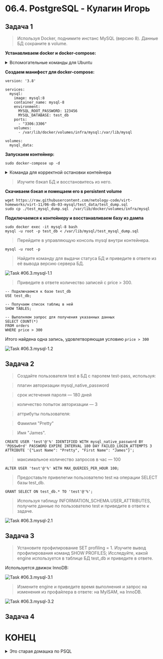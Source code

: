# 06.4. PostgreSQL - Кулагин Игорь
## Задача 1
> Используя Docker, поднимите инстанс MySQL (версию 8). Данные БД сохраните в volume.

**Устанавливаем docker и docker-compose:**

<details>
<summary> Вспомогательные команды для Ubuntu</summary>

```
# Add Docker's official GPG key:
sudo apt-get update
sudo apt-get install ca-certificates curl gnupg
sudo install -m 0755 -d /etc/apt/keyrings
curl -fsSL https://download.docker.com/linux/ubuntu/gpg | sudo gpg --dearmor -o /etc/apt/keyrings/docker.gpg
sudo chmod a+r /etc/apt/keyrings/docker.gpg
</details>
# Add the repository to Apt sources:
echo \
  "deb [arch="$(dpkg --print-architecture)" signed-by=/etc/apt/keyrings/docker.gpg] https://download.docker.com/linux/ubuntu \
  "$(. /etc/os-release && echo "$VERSION_CODENAME")" stable" | \
  sudo tee /etc/apt/sources.list.d/docker.list > /dev/null
sudo apt-get update
sudo apt install docker-ce docker-ce-cli containerd.io docker-buildx-plugin docker-compose-plugin docker-compose -y
```

</details>

**Создаем манифест для docker-compose:**

```
version: '3.8'

services:
  mysql:
    image: mysql:8
    container_name: mysql-8
    environment:
      MYSQL_ROOT_PASSWORD: 123456
      MYSQL_DATABASE: test_db
    ports:
      - "3306:3306"
    volumes:
      - /var/lib/docker/volumes/infra/mysql:/var/lib/mysql

volumes:
  mysql_data:
```

**Запускаем контейнер:**
```
sudo docker-compose up -d
```
<details>
<summary> Команда для корректной остановки контейнера </summary>

```
sudo docker-compose down
```
</details>

>Изучите бэкап БД и восстановитесь из него.

**Скачиваем бэкап и помещаем его в persistent volume**

```
wget https://raw.githubusercontent.com/netology-code/virt-homeworks/virt-11/06-db-03-mysql/test_data/test_dump.sql
sudo cp ./test_mysql_dump.sql  /var/lib/docker/volumes/infra/mysql
```

**Подключаемся к контейнеру и восстанавливаем базу из дампа**
```
sudo docker exec -it mysql-8 bash
mysql -u root -p test_db < /var/lib/mysql/test_mysql_dump.sql
```

>Перейдите в управляющую консоль mysql внутри контейнера.

```
mysql -u root -p
```
>Найдите команду для выдачи статуса БД и приведите в ответе из её вывода версию сервера БД.

![Task #06.3.mysql-1.1](screenshots/06.3.mysql-1.1.png)

>Приведите в ответе количество записей с price > 300.
```
-- Подключаемся к базе test_db
USE test_db;

-- Получаем список таблиц в ней
SHOW TABLES;

-- Выполняем запрос для получения указанных данных
SELECT COUNT(*)
FROM orders
WHERE price > 300
```

Итого найдена одна запись, удовлетворяющая условию `price > 300`

![Task #06.3.mysql-1.2](screenshots/06.3.mysql-1.2.png)

## Задача 2

>Создайте пользователя test в БД c паролем test-pass, используя:

>плагин авторизации mysql_native_password

>срок истечения пароля — 180 дней

>количество попыток авторизации — 3

>аттрибуты пользователя:

>Фамилия "Pretty"

>Имя "James".

```
CREATE USER 'test'@'%' IDENTIFIED WITH mysql_native_password BY 'P@$$w0rd' PASSWORD EXPIRE INTERVAL 180 DAY FAILED_LOGIN_ATTEMPTS 3 ATTRIBUTE '{"Last Name": "Pretty", "First Name": "James"}';
```
>максимальное количество запросов в час — 100

```
ALTER USER 'test'@'%' WITH MAX_QUERIES_PER_HOUR 100;
```

>Предоставьте привелегии пользователю test на операции SELECT базы test_db.
```
GRANT SELECT ON test_db.* TO 'test'@'%';
```

> Используя таблицу INFORMATION_SCHEMA.USER_ATTRIBUTES, получите данные по пользователю test и приведите в ответе к задаче. 

![Task #06.3.mysql-2.1](screenshots/06.3.mysql-2.1.png)

## Задача 3

>Установите профилирование SET profiling = 1. Изучите вывод профилирования команд SHOW PROFILES;
>Исследуйте, какой engine используется в таблице БД test_db и приведите в ответе.

Используется движок InnoDB:

![Task #06.3.mysql-3.1](screenshots/06.3.mysql-3.1.png)

>Измените engine и приведите время выполнения и запрос на изменения из профайлера в ответе:
>на MyISAM,
>на InnoDB.

![Task #06.3.mysql-3.2](screenshots/06.3.mysql-3.2.png)

## Задача 4



# КОНЕЦ
<details>
<summary> Это старая домашка по PSQL </summary>

> Найдите и приведите управляющие команды для:
>вывода списка БД

`\l`

>подключения к БД

`\c <database_name>`

>вывода списка таблиц

`\dt`

>вывода описания содержимого таблиц

`\d <table_name>`


>выхода из psql.

`\q`

## Задача 2
>Используя psql, создайте БД test_database.

```
CREATE DATABASE test_database;
```

>Восстановите бэкап БД в test_database.
```
wget https://raw.githubusercontent.com/netology-code/virt-homeworks/virt-11/06-db-04-postgresql/test_data/test_dump.sql
sudo mv ./test_dump.sql /var/lib/docker/volumes/infra/postgresql/backups/test_dump.sql
psql -U dbadmin -d test_database < /backups/test_dump.sql
```

>Подключитесь к восстановленной БД и проведите операцию ANALYZE для сбора статистики по таблице.
>Используя таблицу pg_stats, найдите столбец таблицы orders с наибольшим средним значением размера элементов в байтах.
>Приведите в ответе команду, которую вы использовали для вычисления, и полученный результат.

```
SELECT
  attname AS column_name,
  avg_width
FROM
  pg_stats
WHERE
  tablename = 'orders'
ORDER BY
  avg_width DESC
LIMIT 1;
```

![Task #06.4.sql-2.1](screenshots/06.4.psql-2.1.png)

### Задача 3
> Архитектор и администратор БД выяснили, что ваша таблица orders разрослась до невиданных размеров и поиск по ней занимает долгое время. Вам как успешному выпускнику курсов DevOps в Нетологии предложили провести разбиение таблицы на 2: шардировать на orders_1 - price>499 и orders_2 - price<=499.

>Предложите SQL-транзакцию для проведения этой операции.
```
-- Создаем две таблицы, данные в которых должны удовлетворять заданным условиям
-- Первая - со значением price <= 499 
CREATE TABLE orders_1 (
    LIKE orders INCLUDING ALL,
    CHECK (price <= 499)
);


-- Вторая - со значением price > 499 
CREATE TABLE orders_2 (
    LIKE orders INCLUDING ALL,
    CHECK (price > 499)
);

-- Переносим данные из исходной таблицы orders во вновь созданные
INSERT INTO orders_1 SELECT * FROM orders WHERE price <= 499;
INSERT INTO orders_2 SELECT * FROM orders WHERE price > 499;

-- Так как все данные из старой таблицы мы перенесли, а новые будут создаваться в таблицах orders_1 и orders_2, имеет смысл удалить исходную таблицу orders:
DROP TABLE orders;
```

>Можно ли было изначально исключить ручное разбиение при проектировании таблицы orders?

Не совсем понятен вопрос. В целом нужно было бы продумать на этапе проектирования по какому принципу шардировать данные по таблицам и сделать тоже самое, что описано в предыдущем пункте, но только на этапе создания БД. Тогда все вносимые данные автоматически бы "раскидывались" по нужным таблицам в соответствии с условиями, указанными в CHECK.

### Задача 4
> Используя утилиту pg_dump, создайте бекап БД test_database.

`pg_dump -U dbadmin -d test_database > /backups/test_database.sql`

> Как бы вы доработали бэкап-файл, чтобы добавить уникальность значения столбца title для таблиц test_database?

В конец файла можно добавить директиву, которая сделает столбец title уникальным:
```
ALTER TABLE orders ADD UNIQUE (title);
```
</details>